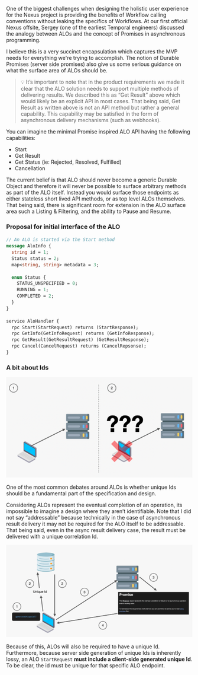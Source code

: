 One of the biggest challenges when designing the holistic user experience for the Nexus project is providing the benefits of Workflow calling conventions without leaking the specifics of Workflows. At our first official Nexus offsite, Sergey (one of the earliest Temporal engineers) discussed the analogy between ALOs and the concept of Promises in asynchronous programming. 

I believe this is a very succinct encapsulation which captures the MVP needs for everything we're trying to accomplish. The notion of Durable Promises (server side promises) also give us some serious guidance on what the surface area of ALOs should be.

> 💡 It’s important to note that in the product requirements we made it clear that the ALO solution needs to support multiple methods of delivering results. We described this as “Get Result” above which would likely be an explicit API in most cases. That being said, Get Result as written above is not an API method but rather a general capability. This capability may be satisfied in the form of asynchronous delivery mechanisms (such as webhooks).

You can imagine the minimal Promise inspired ALO API having the following capabilities:

- Start
- Get Result
- Get Status (ie: Rejected, Resolved, Fulfilled)
- Cancellation

The current belief is that ALO should never become a generic Durable Object and therefore it will never be possible to surface arbitrary methods as part of the ALO itself. Instead you would surface those endpoints as either stateless short lived API methods, or as top level ALOs themselves. That being said, there is significant room for extension in the ALO surface area such a Listing & Filtering, and the ability to Pause and Resume.

### Proposal for initial interface of the ALO

```protobuf
// An ALO is started via the Start method
message AloInfo {
  string id = 1;
  Status status = 2;
  map<string, string> metadata = 3;

  enum Status {
    STATUS_UNSPECIFIED = 0;
    RUNNING = 1;
    COMPLETED = 2;
  }
}

service AloHandler {
  rpc Start(StartRequest) returns (StartResponse);
  rpc GetInfo(GetInfoRequest) returns (GetInfoResponse);
  rpc GetResult(GetResultRequest) (GetResultResponse);
  rpc Cancel(CancelRequest) returns (CancelRepsonse);
}
```

### A bit about Ids

![Lost the client Id](./images/lost-client-id.png)

One of the most common debates around ALOs is whether unique Ids should be a fundamental part of the specification and design. 

Considering ALOs represent the eventual completion of an operation, its impossible to imagine a design where they aren’t identifiable. Note that I did not say “addressable” because technically in the case of asynchronous result delivery it may not be required for the ALO itself to be addressable. That being said, even in the async result delivery case, the result must be delivered with a unique correlation Id. 

![Full client Id flow](./images/full-client-id-flow.png)

Because of this, ALOs will also be required to have a unique Id. Furthermore, because server side generation of unique Ids is inherently lossy, an ALO `StartRequest` **must include a client-side generated unique Id**. To be clear, the id must be unique for that specific ALO endpoint.